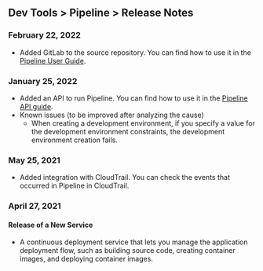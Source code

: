 ## Dev Tools > Pipeline > Release Notes

### February 22, 2022
* Added GitLab to the source repository. You can find how to use it in the [Pipeline User Guide](/Dev%20Tools/Pipeline/ko/console-guide/#_1).

### January 25, 2022
* Added an API to run Pipeline. You can find how to use it in the [Pipeline API guide](/Dev%20Tools/Pipeline/ko/api-guide/#pipeline).
* Known issues (to be improved after analyzing the cause)
    * When creating a development environment, if you specify a value for the development environment constraints, the development environment creation fails.

### May 25, 2021
* Added integration with CloudTrail. You can check the events that occurred in Pipeline in CloudTrail.

### April 27, 2021

#### Release of a New Service
* A continuous deployment service that lets you manage the application deployment flow, such as building source code, creating container images, and deploying container images.
